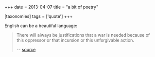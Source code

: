 +++
date = 2013-04-07
title = "a bit of poetry"

[taxonomies]
tags = ['quote']
+++

English can be a beautiful language:

> There will always be justifications that a war is needed because of
> this oppressor or that incursion or this unforgivable action.
>
> -- [source]

  [source]: https://news.ycombinator.com/item?id=5506999
